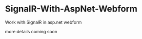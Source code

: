 SignalR-With-AspNet-Webform
===========================

Work with SignalR in asp.net webform

more details coming soon
